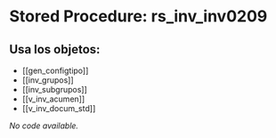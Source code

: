 # Stored Procedure: rs_inv_inv0209

## Usa los objetos:
- [[gen_configtipo]]
- [[inv_grupos]]
- [[inv_subgrupos]]
- [[v_inv_acumen]]
- [[v_inv_docum_std]]

*No code available.*
